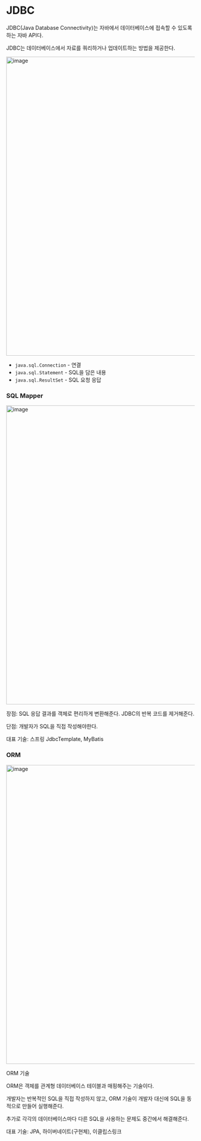# JDBC
JDBC(Java Database Connectivity)는 자바에서 데이터베이스에 접속할 수 있도록 하는 자바 API다. 

JDBC는 데이터베이스에서 자료를 쿼리하거나 업데이트하는 방법을 제공한다.

<img width="800" alt="image" src="https://github.com/hanuk96/TIL/assets/12428689/cf01d4de-5175-4395-92bf-fdf39c2b1660">

- `java.sql.Connection` - 연결
- `java.sql.Statement` - SQL을 담은 내용 
- `java.sql.ResultSet` - SQL 요청 응답

### SQL Mapper

<img width="800" alt="image" src="https://github.com/hanuk96/TIL/assets/12428689/cb52d289-4203-485d-97fc-8795eee7d3ab">

장점: SQL 응답 결과를 객체로 편리하게 변환해준다. JDBC의 반복 코드를 제거해준다.

단점: 개발자가 SQL을 직접 작성해야한다. 

대표 기술: 스프링 JdbcTemplate, MyBatis

### ORM

<img width="800" alt="image" src="https://github.com/hanuk96/TIL/assets/12428689/7e650322-f3bc-49d9-a9aa-bd1ee63c35a8">

ORM 기술

ORM은 객체를 관계형 데이터베이스 테이블과 매핑해주는 기술이다. 

개발자는 반복적인 SQL을 직접 작성하지 않고, ORM 기술이 개발자 대신에 SQL을 동적으로 만들어 실행해준다. 

추가로 각각의 데이터베이스마다 다른 SQL을 사용하는 문제도 중간에서 해결해준다.

대표 기술: JPA, 하이버네이트(구현체), 이클립스링크
